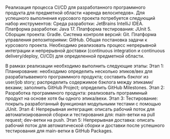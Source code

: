Реализация процесса CI/CD для разработанного программного продукта для предметной области «аренда велосипедов».
Для успешного выполнения курсового проекта потребуется следующий набор инструментов:
Среда разработки: JetBrains IntelliJ IDEA.
Платформа разработки: Java 17.
Платформа тестирования: JUnit 5.
Сборщик проекта: Gradle.
Система контроля версий: Git.
Платформа управления репозиториями: GitHub.
Общая постановка задачи к курсового проекта.
Необходимо реализовать процесс непрерывной интеграции и непрерывной доставки (continuous integration и continuous delivery/deploy, CI/CD) для определенной предметной области.

В рамках реализации необходимо выполнить следующие этапы:
Этап 1: Планирование:
необходимо определить несколько эпиков/вех для разрабатываемого программного продукта;
составить бэклог из user/job story;
распределить содержимое бэклога между эпиками/вехами;
заполнить GitHub Project;
определить GitHub Milestones.
Этап 2: Разработка программного продукта:
реализовать программный продукт на основе хотя бы одного эпика/вехи.
Этап 3: Тестирование:
покрыть разработанный функционал модульными тестами с помощью JUnit.
Этап 4: Непрерывная интеграция:
описать рабочий поток для автоматизированной сборки и тестирования для:
main-ветки на pull request;
dev-ветки на push.
Этап 5: Непрерывная доставка:
описать рабочий поток для автоматической сборки и доставки после успешного тестирования для main-ветки в GitHub Packages.
